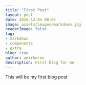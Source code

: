 ```yaml
---
title: "First Post"
layout: post
date: 2016-12-05 00:04
image: assets/images/markdown.jpg
headerImage: false
tag:
- markdown
- components
- extra
blog: true
author: amirkeren
description: First blog for me
---
```


This will be my first blog post
